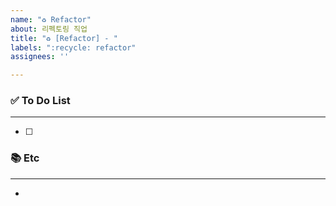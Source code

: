 ```yaml
---
name: "♻️ Refactor"
about: 리펙토링 직업
title: "♻️ [Refactor] - "
labels: ":recycle: refactor"
assignees: ''

---
```


### ✅ To Do List 

---
- [ ] 

### 📚 Etc

---
- 
